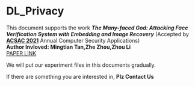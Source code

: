 # DL_Privacy
This document supports the work ***The Many-faced God: Attacking Face Verification System with Embedding and Image Recovery*** (Accepted by **[ACSAC 2021](https://www.acsac.org/)** Annual Computer Security Applications)   
**Author Invloved: Mingtian Tan,Zhe Zhou,Zhou Li**   
[PAPER LINK](https://cpb-us-e2.wpmucdn.com/faculty.sites.uci.edu/dist/5/764/files/2021/10/acsac21a.pdf)

We will put our experiment files in this documents gradually. 

If there are something you are interested in, **Plz Contact Us**

